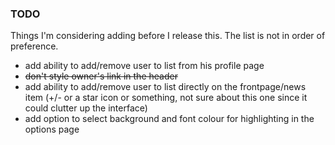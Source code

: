 ### TODO

Things I'm considering adding before I release this. The list is not in order of preference.

- add ability to add/remove user to list from his profile page
- ~~don't style owner's link in the header~~
- add ability to add/remove user to list directly on the frontpage/news item (+/- or a star icon or something, not sure about this one since it could clutter up the interface)
- add option to select background and font colour for highlighting in the options page
